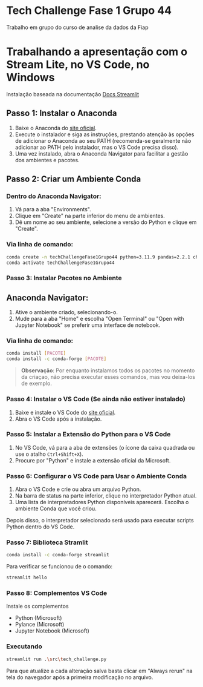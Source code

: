 # Tech Challenge Fase 1 Grupo 44
Trabalho em grupo do curso de analise da dados da Fiap

# Trabalhando a apresentação com o Stream Lite, no VS Code, no Windows

Instalação baseada na documentação [Docs Streamlit](https://docs.streamlit.io/get-started/installation/anaconda-distribution)

## Passo 1: Instalar o Anaconda

1. Baixe o Anaconda do [site oficial](https://www.anaconda.com/products/individual).
2. Execute o instalador e siga as instruções, prestando atenção às opções de adicionar o Anaconda ao seu PATH (recomenda-se geralmente não adicionar ao PATH pelo instalador, mas o VS Code precisa disso).
3. Uma vez instalado, abra o Anaconda Navigator para facilitar a gestão dos ambientes e pacotes.

## Passo 2: Criar um Ambiente Conda

### Dentro do Anaconda Navigator:

1. Vá para a aba "Environments".
2. Clique em "Create" na parte inferior do menu de ambientes.
3. Dê um nome ao seu ambiente, selecione a versão do Python e clique em "Create".

### Via linha de comando:

```bash
conda create -n techChallengeFase1Grupo44 python=3.11.9 pandas=2.2.1 chardet=4.0.0 streamlit=1.32.0 jupyter=7.0.8
conda activate techChallengeFase1Grupo44
```

### Passo 3: Instalar Pacotes no Ambiente

## Anaconda Navigator:

1. Ative o ambiente criado, selecionando-o.
2. Mude para a aba "Home" e escolha "Open Terminal" ou "Open with Jupyter Notebook" se preferir uma interface de notebook.

### Via linha de comando:

```bash
conda install [PACOTE]
conda install -c conda-forge [PACOTE]
```
>**Observação**: Por enquanto instalamos todos os pacotes no momento da criaçao, não precisa executar esses comandos, mas vou deixa-los de exemplo.

### Passo 4: Instalar o VS Code (Se ainda não estiver instalado)

1. Baixe e instale o VS Code do [site oficial](https://code.visualstudio.com/).
2. Abra o VS Code após a instalação.

### Passo 5: Instalar a Extensão do Python para o VS Code

1. No VS Code, vá para a aba de extensões (o ícone da caixa quadrada ou use o atalho `Ctrl+Shift+X`).
2. Procure por "Python" e instale a extensão oficial da Microsoft.

### Passo 6: Configurar o VS Code para Usar o Ambiente Conda

1. Abra o VS Code e crie ou abra um arquivo Python.
2. Na barra de status na parte inferior, clique no interpretador Python atual.
3. Uma lista de interpretadores Python disponíveis aparecerá. Escolha o ambiente Conda que você criou.

Depois disso, o interpretador selecionado será usado para executar scripts Python dentro do VS Code.

### Passo 7: Biblioteca Stramlit

```bash
conda install -c conda-forge streamlit
```

Para verificar se funcionou de o comando:

```bash
streamlit hello
```
### Passo 8: Complementos VS Code

Instale os complementos

- Python (Microsoft)
- Pylance (Microsoft)
- Jupyter Notebook (Microsoft)

### Executando

```bash
streamlit run .\src\tech_challenge.py
```

Para que atualize a cada alteração salva basta clicar em "Always rerun" na tela do navegador após a primeira modificação no arquivo. 